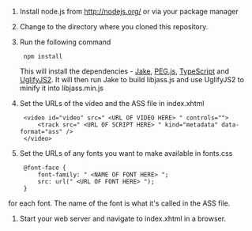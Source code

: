 1. Install node.js from http://nodejs.org/ or via your package manager

1. Change to the directory where you cloned this repository.

1. Run the following command

        npm install

    This will install the dependencies - [Jake](https://github.com/mde/jake), [PEG.js](http://pegjs.majda.cz/), [TypeScript](http://www.typescriptlang.org/) and [UglifyJS2](https://github.com/mishoo/UglifyJS2). It will then run Jake to build libjass.js and use UglifyJS2 to minify it into libjass.min.js

1. Set the URLs of the video and the ASS file in index.xhtml

        <video id="video" src=" <URL OF VIDEO HERE> " controls="">
        	<track src=" <URL OF SCRIPT HERE> " kind="metadata" data-format="ass" />
        </video>

1. Set the URLs of any fonts you want to make available in fonts.css

        @font-face {
        	font-family: " <NAME OF FONT HERE> ";
        	src: url(" <URL OF FONT HERE> ");
        }
for each font. The name of the font is what it's called in the ASS file.

1. Start your web server and navigate to index.xhtml in a browser.
